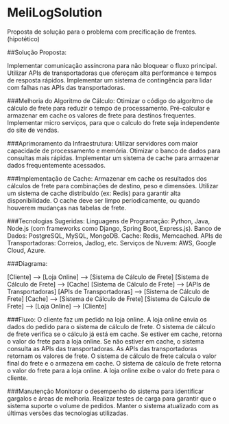 # MeliLogSolution
Proposta de solução para o problema com precificação de frentes. (hipotético)

##Solução Proposta:

Implementar comunicação assíncrona para não bloquear o fluxo principal.
Utilizar APIs de transportadoras que ofereçam alta performance e tempos de resposta rápidos.
Implementar um sistema de contingência para lidar com falhas nas APIs das transportadoras.

###Melhoria do Algoritmo de Cálculo:
Otimizar o código do algoritmo de cálculo de frete para reduzir o tempo de processamento.
Pré-calcular e armazenar em cache os valores de frete para destinos frequentes.
Implementar micro serviços, para que o calculo do frete seja independente do site de vendas.

###Aprimoramento da Infraestrutura:
Utilizar servidores com maior capacidade de processamento e memória.
Otimizar o banco de dados para consultas mais rápidas.
Implementar um sistema de cache para armazenar dados frequentemente acessados.

###Implementação de Cache:
Armazenar em cache os resultados dos cálculos de frete para combinações de destino, peso e dimensões.
Utilizar um sistema de cache distribuído (ex: Redis) para garantir alta disponibilidade.
O cache deve ser limpo periodicamente, ou quando houverem mudanças nas tabelas de frete.

###Tecnologias Sugeridas:
Linguagens de Programação: Python, Java, Node.js (com frameworks como Django, Spring Boot, Express.js).
Banco de Dados: PostgreSQL, MySQL, MongoDB.
Cache: Redis, Memcached.
APIs de Transportadoras: Correios, Jadlog, etc.
Serviços de Nuvem: AWS, Google Cloud, Azure.

###Diagrama:

[Cliente] --> [Loja Online] --> [Sistema de Cálculo de Frete]
[Sistema de Cálculo de Frete] --> [Cache]
[Sistema de Cálculo de Frete] --> [APIs de Transportadoras]
[APIs de Transportadoras] --> [Sistema de Cálculo de Frete]
[Cache] --> [Sistema de Cálculo de Frete]
[Sistema de Cálculo de Frete] --> [Loja Online] --> [Cliente]

###Fluxo:
O cliente faz um pedido na loja online.
A loja online envia os dados do pedido para o sistema de cálculo de frete.
O sistema de cálculo de frete verifica se o cálculo já está em cache.
Se estiver em cache, retorna o valor do frete para a loja online.
Se não estiver em cache, o sistema consulta as APIs das transportadoras.
As APIs das transportadoras retornam os valores de frete.
O sistema de cálculo de frete calcula o valor final do frete e o armazena em cache.
O sistema de cálculo de frete retorna o valor do frete para a loja online.
A loja online exibe o valor do frete para o cliente.

###Manutenção
Monitorar o desempenho do sistema para identificar gargalos e áreas de melhoria.
Realizar testes de carga para garantir que o sistema suporte o volume de pedidos.
Manter o sistema atualizado com as últimas versões das tecnologias utilizadas.
